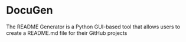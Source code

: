 # DocuGen
The README Generator is a Python GUI-based tool that allows users to create a README.md file for their GitHub projects
